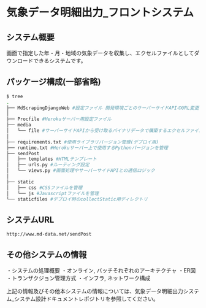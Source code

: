# 気象データ明細出力_フロントシステム

## システム概要
画面で指定した年・月・地域の気象データを収集し、エクセルファイルとしてダウンロードできるシステムです。

## パッケージ構成(一部省略)

```bash
$ tree
.
├── MdScrapingDjangoWeb #設定ファイル 開発環境ごとのサーバーサイドAPIのURL変更などを行う。
│   
├── Procfile #Herokuサーバー用設定ファイル
├── media
│   └── file #サーバーサイドAPIから受け取るバイナリデータで構築するエクセルファイルの格納場所
│
├── requirements.txt #使用ライブラリバージョン管理(デプロイ用)
├── runtime.txt #Herokuサーバー上で使用するPythonバージョンを管理
├── sendPost
│   ├── templates #HTMLテンプレート
│   ├── urls.py #ルーティング設定
│   └── views.py #画面処理やサーバーサイドAPIとの通信ロジック
│
├── static
│   ├── css #CSSファイルを管理
│   └── js #Javascriptファイルを管理
└── staticfiles #デプロイ時のcollectStatic用ディレクトリ
```
 
## システムURL

```
http://www.md-data.net/sendPost
``` 

## その他システムの情報
・システムの処理概要
・オンライン, バッチそれぞれのアーキテクチャ
・ER図
・トランザクジョン管理方式
・インフラ, ネットワーク構成

上記の情報及びその他本システムの情報については、気象データ明細出力システム_システム設計ドキュメントレポジトリを参照してください。
